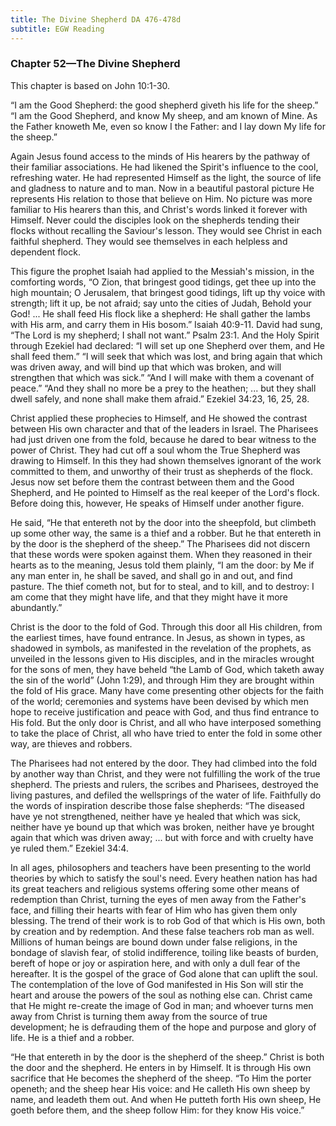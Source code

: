 ```yaml
---
title: The Divine Shepherd DA 476-478d
subtitle: EGW Reading
---
```


### Chapter 52—The Divine Shepherd

This chapter is based on John 10:1-30.

“I am the Good Shepherd: the good shepherd giveth his life for the sheep.” “I am the Good Shepherd, and know My sheep, and am known of Mine. As the Father knoweth Me, even so know I the Father: and I lay down My life for the sheep.”

Again Jesus found access to the minds of His hearers by the pathway of their familiar associations. He had likened the Spirit's influence to the cool, refreshing water. He had represented Himself as the light, the source of life and gladness to nature and to man. Now in a beautiful pastoral picture He represents His relation to those that believe on Him. No picture was more familiar to His hearers than this, and Christ's words linked it forever with Himself. Never could the disciples look on the shepherds tending their flocks without recalling the Saviour's lesson. They would see Christ in each faithful shepherd. They would see themselves in each helpless and dependent flock.

This figure the prophet Isaiah had applied to the Messiah's mission, in the comforting words, “O Zion, that bringest good tidings, get thee up into the high mountain; O Jerusalem, that bringest good tidings, lift up thy voice with strength; lift it up, be not afraid; say unto the cities of Judah, Behold your God! ... He shall feed His flock like a shepherd: He shall gather the lambs with His arm, and carry them in His bosom.” Isaiah 40:9-11. David had sung, “The Lord is my shepherd; I shall not want.” Psalm 23:1. And the Holy Spirit through Ezekiel had declared: “I will set up one Shepherd over them, and He shall feed them.” “I will seek that which was lost, and bring again that which was driven away, and will bind up that which was broken, and will strengthen that which was sick.” “And I will make with them a covenant of peace.” “And they shall no more be a prey to the heathen; ... but they shall dwell safely, and none shall make them afraid.” Ezekiel 34:23, 16, 25, 28.

Christ applied these prophecies to Himself, and He showed the contrast between His own character and that of the leaders in Israel. The Pharisees had just driven one from the fold, because he dared to bear witness to the power of Christ. They had cut off a soul whom the True Shepherd was drawing to Himself. In this they had shown themselves ignorant of the work committed to them, and unworthy of their trust as shepherds of the flock. Jesus now set before them the contrast between them and the Good Shepherd, and He pointed to Himself as the real keeper of the Lord's flock. Before doing this, however, He speaks of Himself under another figure.

He said, “He that entereth not by the door into the sheepfold, but climbeth up some other way, the same is a thief and a robber. But he that entereth in by the door is the shepherd of the sheep.” The Pharisees did not discern that these words were spoken against them. When they reasoned in their hearts as to the meaning, Jesus told them plainly, “I am the door: by Me if any man enter in, he shall be saved, and shall go in and out, and find pasture. The thief cometh not, but for to steal, and to kill, and to destroy: I am come that they might have life, and that they might have it more abundantly.”

Christ is the door to the fold of God. Through this door all His children, from the earliest times, have found entrance. In Jesus, as shown in types, as shadowed in symbols, as manifested in the revelation of the prophets, as unveiled in the lessons given to His disciples, and in the miracles wrought for the sons of men, they have beheld “the Lamb of God, which taketh away the sin of the world” (John 1:29), and through Him they are brought within the fold of His grace. Many have come presenting other objects for the faith of the world; ceremonies and systems have been devised by which men hope to receive justification and peace with God, and thus find entrance to His fold. But the only door is Christ, and all who have interposed something to take the place of Christ, all who have tried to enter the fold in some other way, are thieves and robbers.

The Pharisees had not entered by the door. They had climbed into the fold by another way than Christ, and they were not fulfilling the work of the true shepherd. The priests and rulers, the scribes and Pharisees, destroyed the living pastures, and defiled the wellsprings of the water of life. Faithfully do the words of inspiration describe those false shepherds: “The diseased have ye not strengthened, neither have ye healed that which was sick, neither have ye bound up that which was broken, neither have ye brought again that which was driven away; ... but with force and with cruelty have ye ruled them.” Ezekiel 34:4.

In all ages, philosophers and teachers have been presenting to the world theories by which to satisfy the soul's need. Every heathen nation has had its great teachers and religious systems offering some other means of redemption than Christ, turning the eyes of men away from the Father's face, and filling their hearts with fear of Him who has given them only blessing. The trend of their work is to rob God of that which is His own, both by creation and by redemption. And these false teachers rob man as well. Millions of human beings are bound down under false religions, in the bondage of slavish fear, of stolid indifference, toiling like beasts of burden, bereft of hope or joy or aspiration here, and with only a dull fear of the hereafter. It is the gospel of the grace of God alone that can uplift the soul. The contemplation of the love of God manifested in His Son will stir the heart and arouse the powers of the soul as nothing else can. Christ came that He might re-create the image of God in man; and whoever turns men away from Christ is turning them away from the source of true development; he is defrauding them of the hope and purpose and glory of life. He is a thief and a robber.

“He that entereth in by the door is the shepherd of the sheep.” Christ is both the door and the shepherd. He enters in by Himself. It is through His own sacrifice that He becomes the shepherd of the sheep. “To Him the porter openeth; and the sheep hear His voice: and He calleth His own sheep by name, and leadeth them out. And when He putteth forth His own sheep, He goeth before them, and the sheep follow Him: for they know His voice.”